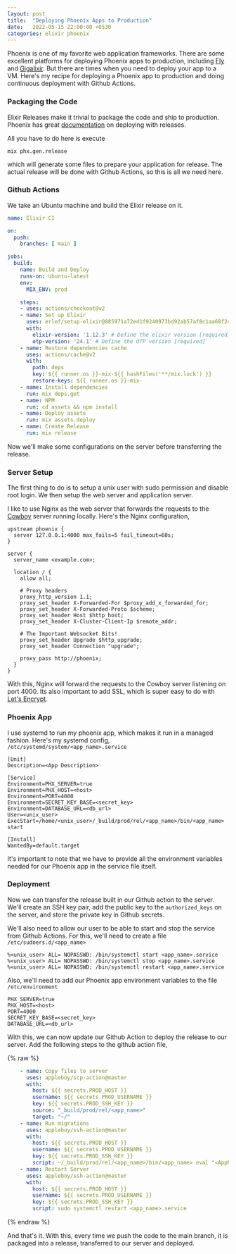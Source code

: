 ```yaml
---
layout: post
title:  "Deploying Phoenix Apps to Production"
date:   2022-05-15 22:00:00 +0530
categories: elixir phoenix
---
```


Phoenix is one of my favorite web application frameworks. There are some excellent platforms
for deploying Phoenix apps to production, including [Fly][fly] and [Gigalixir][gigalixir]. But
there are times when you need to deploy your app to a VM. Here's my recipe for deploying a
Phoenix app to production and doing continuous deployment with Github Actions.

### Packaging the Code
Elixir Releases make it trivial to package the code and ship to production. Phoenix has great
[documentation][deploying] on deploying with releases.

All you have to do here is execute

```shell
mix phx.gen.release
```
which will generate some files to prepare your application for release. The actual release will
be done with Github Actions, so this is all we need here.

### Github Actions

We take an Ubuntu machine and build the Elixir release on it. 

```yaml
name: Elixir CI

on:
  push:
    branches: [ main ]

jobs:
  build:
    name: Build and Deploy
    runs-on: ubuntu-latest
    env:
      MIX_ENV: prod

    steps:
    - uses: actions/checkout@v2
    - name: Set up Elixir
      uses: erlef/setup-elixir@885971a72ed1f9240973bd92ab57af8c1aa68f24
      with:
        elixir-version: '1.12.3' # Define the elixir version [required]
        otp-version: '24.1' # Define the OTP version [required]
    - name: Restore dependencies cache
      uses: actions/cache@v2
      with:
        path: deps
        key: ${{ runner.os }}-mix-${{ hashFiles('**/mix.lock') }}
        restore-keys: ${{ runner.os }}-mix-
    - name: Install dependencies
      run: mix deps.get
    - name: NPM
      run: cd assets && npm install
    - name: Deploy assets
      run: mix assets.deploy
    - name: Create Release
      run: mix release
```
Now we'll make some configurations on the server before transferring the release.

### Server Setup

The first thing to do is to setup a unix user with sudo permission and disable root login.
We then setup the web server and application server.

I like to use Nginx as the web server that forwards the requests to the [Cowboy][cowboy]
server running locally. Here's the Nginx configuration,

```
upstream phoenix {
  server 127.0.0.1:4000 max_fails=5 fail_timeout=60s;
}

server {
  server_name <example.com>;

  location / {
    allow all;

    # Proxy headers
    proxy_http_version 1.1;
    proxy_set_header X-Forwarded-For $proxy_add_x_forwarded_for;
    proxy_set_header X-Forwarded-Proto $scheme;
    proxy_set_header Host $http_host;
    proxy_set_header X-Cluster-Client-Ip $remote_addr;

    # The Important Websocket Bits!
    proxy_set_header Upgrade $http_upgrade;
    proxy_set_header Connection "upgrade";

    proxy_pass http://phoenix;
  }
}
```

With this, Nginx will forward the requests to the Cowboy server listening on port 4000. Its
also important to add SSL, which is super easy to do with [Let's Encrypt][lets-encrypt].

### Phoenix App

I use systemd to run my phoenix app, which makes it run in a managed fashion. Here's my
systemd config, `/etc/systemd/system/<app_name>.service`

```
[Unit]
Description=<App Description>

[Service]
Environment=PHX_SERVER=true
Environment=PHX_HOST=<host>
Environment=PORT=4000
Environment=SECRET_KEY_BASE=<secret_key>
Environment=DATABASE_URL=<db_url>
User=<unix_user>
ExecStart=/home/<unix_user>/_build/prod/rel/<app_name>/bin/<app_name> start

[Install]
WantedBy=default.target
```

It's important to note that we have to provide all the environment variables needed for our
Phoenix app in the service file itself.

### Deployment

Now we can transfer the release built in our Github action to the server. We'll create an
SSH key pair, add the public key to the `authorized_keys` on the server, and store the private
key in Github secrets.

We'll also need to allow our user to be able to start and stop the service from Github Actions.
For this, we'll need to create a file `/etc/sudoers.d/<app_name>`

```
%<unix_user> ALL= NOPASSWD: /bin/systemctl start <app_name>.service
%<unix_user> ALL= NOPASSWD: /bin/systemctl stop <app_name>.service
%<unix_user> ALL= NOPASSWD: /bin/systemctl restart <app_name>.service
```

Also, we'll need to add our Phoenix app environment variables to the file `/etc/environment`

```
PHX_SERVER=true
PHX_HOST=<host>
PORT=4000
SECRET_KEY_BASE=<secret_key>
DATABASE_URL=<db_url>
```

With this, we can now update our Github Action to deploy the release to our server. Add the
following steps to the github action file,  

{% raw %}
```yaml
    - name: Copy files to server
      uses: appleboy/scp-action@master
      with:
        host: ${{ secrets.PROD_HOST }}
        username: ${{ secrets.PROD_USERNAME }}
        key: ${{ secrets.PROD_SSH_KEY }}
        source: "_build/prod/rel/<app_name>"
        target: "~/"
    - name: Run migrations
      uses: appleboy/ssh-action@master
      with:
        host: ${{ secrets.PROD_HOST }}
        username: ${{ secrets.PROD_USERNAME }}
        key: ${{ secrets.PROD_SSH_KEY }}
        script: ~/_build/prod/rel/<app_name>/bin/<app_name> eval "<AppName>.Release.migrate"
    - name: Restart Server
      uses: appleboy/ssh-action@master
      with:
        host: ${{ secrets.PROD_HOST }}
        username: ${{ secrets.PROD_USERNAME }}
        key: ${{ secrets.PROD_SSH_KEY }}
        script: sudo systemctl restart <app_name>.service
```
{% endraw %}

And that's it. With this, every time we push the code to the main branch, it is packaged
into a release, transferred to our server and deployed.

[deploying]: https://hexdocs.pm/phoenix/releases.html
[fly]: https://fly.io
[gigalixir]: https://gigalixir.com/
[cowboy]: https://hex.pm/packages/cowboy
[lets-encrypt]: https://letsencrypt.org/
